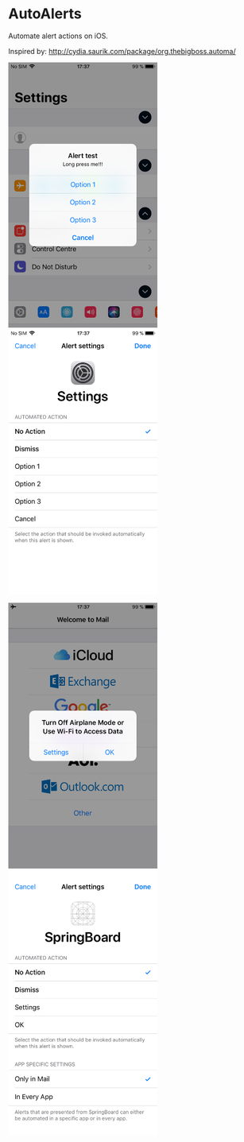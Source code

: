 # AutoAlerts

Automate alert actions on iOS.

Inspired by: http://cydia.saurik.com/package/org.thebigboss.automa/

<p float="left">
  <img src="Images/settings_alert.PNG" width="300"/>
  <img src="Images/settings_action.PNG" width="300"/>
</p>
<p float="left">
  <img src="Images/mail_alert.PNG" width="300"/>
  <img src="Images/mail_action.PNG" width="300"/>
</p>
